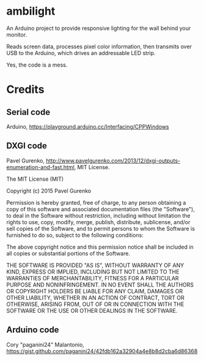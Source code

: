 # ambilight

An Arduino project to provide responsive lighting for the wall behind your monitor. 

Reads screen data, processes pixel color information, then transmits over USB to the Arduino, which drives an addressable LED strip.

Yes, the code is a mess.

# Credits

## Serial code

Arduino, https://playground.arduino.cc/Interfacing/CPPWindows

## DXGI code

Pavel Gurenko, http://www.pavelgurenko.com/2013/12/dxgi-outputs-enumeration-and-fast.html, MIT License.

The MIT License (MIT)

Copyright (c) 2015 Pavel Gurenko

Permission is hereby granted, free of charge, to any person obtaining a copy
of this software and associated documentation files (the "Software"), to deal
in the Software without restriction, including without limitation the rights
to use, copy, modify, merge, publish, distribute, sublicense, and/or sell
copies of the Software, and to permit persons to whom the Software is
furnished to do so, subject to the following conditions:

The above copyright notice and this permission notice shall be included in all
copies or substantial portions of the Software.

THE SOFTWARE IS PROVIDED "AS IS", WITHOUT WARRANTY OF ANY KIND, EXPRESS OR
IMPLIED, INCLUDING BUT NOT LIMITED TO THE WARRANTIES OF MERCHANTABILITY,
FITNESS FOR A PARTICULAR PURPOSE AND NONINFRINGEMENT. IN NO EVENT SHALL THE
AUTHORS OR COPYRIGHT HOLDERS BE LIABLE FOR ANY CLAIM, DAMAGES OR OTHER
LIABILITY, WHETHER IN AN ACTION OF CONTRACT, TORT OR OTHERWISE, ARISING FROM,
OUT OF OR IN CONNECTION WITH THE SOFTWARE OR THE USE OR OTHER DEALINGS IN THE
SOFTWARE.

## Arduino code

Cory "paganini24" Malantonio, https://gist.github.com/paganini24/42fdb162a32904a4e8b8d2cba6d86368
